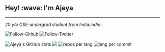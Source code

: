 <h2 align="left">Hey! :wave: I'm Ajeya</h2>
<hr>
<p margin-top="0"><i>20 y/o CSE-undergrad student from India:india:.</i></p>

![Follow-Github](https://img.shields.io/github/followers/aj-ya?label=Github&style=social) ![Follow-Twitter](https://img.shields.io/twitter/follow/bhat_ajeya?label=Twitter&style=social)
<!--![](https://img.shields.io/badge/matrix-000000?style=for-the-badge&logo=Matrix&logoColor=white)-->
![Ajeya's GitHub stats](https://github-readme-stats.vercel.app/api?username=aj-ya&show_icons=true&theme=radical&hide=stars&count_private=true)<!-- ![Top Langs](https://github-readme-stats.vercel.app/api/top-langs/?username=aj-ya&layout=compact&exclude_repo=miniProj&theme=dark) -->
![](https://github-profile-summary-cards.vercel.app/api/cards/profile-details?username=aj-ya&theme=dracula)
![repos per lang](https://github-profile-summary-cards.vercel.app/api/cards/repos-per-language?username=aj-ya&theme=dracula) ![lang per commit](https://github-profile-summary-cards.vercel.app/api/cards/most-commit-language?username=aj-ya&theme=dracula)